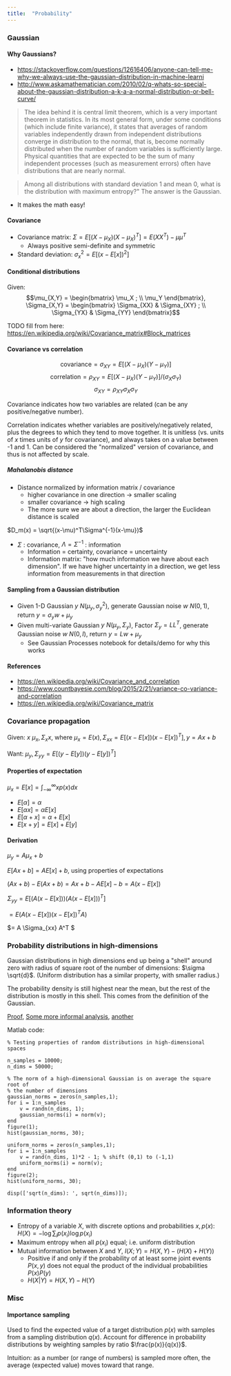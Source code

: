 ```yaml
---
title:  "Probability"
---
```


### Gaussian

#### Why Gaussians?

* <https://stackoverflow.com/questions/12616406/anyone-can-tell-me-why-we-always-use-the-gaussian-distribution-in-machine-learni>
* <http://www.askamathematician.com/2010/02/q-whats-so-special-about-the-gaussian-distribution-a-k-a-a-normal-distribution-or-bell-curve/>

> The idea behind it is central limit theorem, which is a very important theorem in statistics. In its most general form, under some conditions (which include finite variance), it states that averages of random variables independently drawn from independent distributions converge in distribution to the normal, that is, become normally distributed when the number of random variables is sufficiently large. Physical quantities that are expected to be the sum of many independent processes (such as measurement errors) often have distributions that are nearly normal.

> Among all distributions with standard deviation 1 and mean 0, what is the distribution with maximum entropy?" The answer is the Gaussian.

* It makes the math easy!

#### Covariance 

* Covariance matrix: $\Sigma = E[(X-\mu_X)(X-\mu_X)^T]=E(XX^T)-\mu\mu^T$
    * Always positive semi-definite and symmetric
* Standard deviation: $\sigma_x^2 = E[(x-E[x])^2]$

#### Conditional distributions

Given: 
$$\mu_{X,Y} = \begin{bmatrix} \mu_X ; \\ \mu_Y \end{bmatrix}, \Sigma_{X,Y} = \begin{bmatrix} \Sigma_{XX} & \Sigma_{XY} ; \\ \Sigma_{YX} & \Sigma_{YY} \end{bmatrix}$$

TODO fill from here: https://en.wikipedia.org/wiki/Covariance_matrix#Block_matrices

#### Covariance vs correlation

$$\text{covariance} = \sigma_{XY} = E[(X-\mu_X)(Y-\mu_Y)]$$
$$\text{correlation} = \rho_{XY} = E[(X-\mu_X)(Y-\mu_Y)]/(\sigma_X \sigma_Y)$$
$$\sigma_{XY}=\rho_{XY}\sigma_X\sigma_Y$$

Covariance indicates how two variables are related (can be any positive/negative number). 

Correlation indicates whether variables are positively/negatively related, plus the degrees to which they tend to move together. It is unitless (vs. units of $x$ times units of $y$ for covariance), and always takes on a value between -1 and 1. Can be considered the "normalized" version of covariance, and thus is not affected by scale.

##### Mahalanobis distance

* Distance normalized by information matrix / covariance
  - higher covariance in one direction $\rightarrow$ smaller scaling
  - smaller covariance $\rightarrow$ high scaling
  - The more sure we are about a direction, the larger the Euclidean distance is scaled

$D_m(x) = \sqrt{(x-\mu)^T\Sigma^{-1}(x-\mu})$

* $\Sigma$ : covariance, $\Lambda=\Sigma^{-1}$ : information
  - Information = certainty, covariance = uncertainty
  - Information matrix: "how much information we have about each dimension". If we have higher uncertainty in a direction, we get less information from measurements in that direction

#### Sampling from a Gaussian distribution

* Given 1-D Gaussian $y~N(\mu_y, \sigma_y^2)$, generate Gaussian noise $w~N(0,1)$, return $y=\sigma_y w + \mu_y$
* Given multi-variate Gaussian $y~N(\mu_y, \Sigma_y)$, Factor $\Sigma_y = LL^T$, generate Gaussian noise $w~N(0,I)$, return $y=Lw+\mu_y$
    * See Gaussian Processes notebook for details/demo for why this works

#### References 

* <https://en.wikipedia.org/wiki/Covariance_and_correlation>
* <https://www.countbayesie.com/blog/2015/2/21/variance-co-variance-and-correlation>
* <https://en.wikipedia.org/wiki/Covariance_matrix>

### Covariance propagation

Given: $x~\mu_x, \Sigma_xx$, where $\mu_x=E(x), \Sigma_{xx}=E[(x-E[x])(x-E[x])^T], y=Ax+b$

Want: $\mu_y, \Sigma_{yy} = E[(y-E[y])(y-E[y])^T]$

#### Properties of expectation

$\mu_x = E[x] = \int_{-\infty}^{\infty} x p(x)dx$

* $E[\alpha] = \alpha$
* $E[\alpha x] = \alpha E[x]$
* $E[\alpha + x] = \alpha + E[x]$
* $E[x+y] = E[x]+E[y]$

#### Derivation

$\mu_y = A \mu_x + b$

$E[Ax+b] = A E[x]+b$, using properties of expectations

$(Ax+b) - E(Ax+b) = Ax+b - A E[x]-b = A(x-E[x])$

$\Sigma_{yy} = E\left[(A(x-E[x])) (A(x-E[x]))^T  \right]$

$= E\left(A (x-E[x])(x-E[x])^T A \right)$

$= A \Sigma_{xx} A^T $

### Probability distributions in high-dimensions

Gaussian distributions in high dimensions end up being a "shell" around zero with radius of square root of the number of dimensions: $\sigma \sqrt{d}$. (Uniform distribution has a similar property, with smaller radius.)

The probability density is still highest near the mean, but the rest of the distribution is mostly in this shell. This comes from the definition of the Gaussian.

[Proof](https://www.cs.cmu.edu/~venkatg/teaching/CStheory-infoage/chap1-high-dim-space.pdf), [Some more informal analysis](https://ontopo.wordpress.com/2009/03/10/reasoning-in-higher-dimensions-measure/), [another](http://www.cs.columbia.edu/~djhsu/coms4772-f16/lectures/gaussians.md.handout.pdf)

Matlab code:

```
% Testing properties of random distributions in high-dimensional spaces

n_samples = 10000;
n_dims = 50000;

% The norm of a high-dimensional Gaussian is on average the square root of
% the number of dimensions
gaussian_norms = zeros(n_samples,1);
for i = 1:n_samples
    v = randn(n_dims, 1);
    gaussian_norms(i) = norm(v);
end
figure(1);
hist(gaussian_norms, 30);

uniform_norms = zeros(n_samples,1);
for i = 1:n_samples
    v = rand(n_dims, 1)*2 - 1; % shift (0,1) to (-1,1)
    uniform_norms(i) = norm(v);
end
figure(2);
hist(uniform_norms, 30);

disp(['sqrt(n_dims): ', sqrt(n_dims)]);

```

### Information theory

* Entropy of a variable $X$, with discrete options and probabilities $x, p(x)$: $H(X) = - \log \sum_i p(x_i)\log p(x_i)$
* Maximum entropy when all $p(x_i)$ equal; i.e. uniform distribution
* Mutual information between $X$ and $Y$, $I(X;Y) = H(X,Y) - (H(X)+H(Y))$
  * Positive if and only if the probability of at least some joint events $P(x,y)$ does not equal the product of the individual probabilities $P(x)P(y)$
  * $H(X|Y) = H(X,Y)-H(Y)$

### Misc 

#### Importance sampling

Used to find the expected value of a target distribution $p(x)$ with samples from a sampling distribution $q(x)$. Account for difference in probability distributions by weighting samples by ratio $\frac{p(x)}{q(x)}$. 

Intuition: as a number (or range of numbers) is sampled more often, the average (expected value) moves toward that range. 
